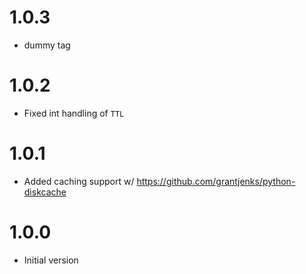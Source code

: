 # 1.0.3
* dummy tag

# 1.0.2
* Fixed int handling of `TTL`

# 1.0.1
* Added caching support w/ https://github.com/grantjenks/python-diskcache

# 1.0.0
* Initial version
